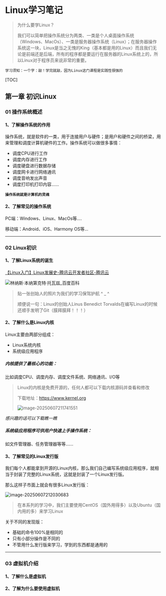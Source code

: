 # Linux学习笔记

> 为什么要学Linux？
>
> 我们可以简单把操作系统分为两类、一类是个人桌面操作系统（Windows、MacOs）、一类是服务器操作系统（Linux）；在服务器操作系统这一块，Linux是当之无愧的King（基本都是用的Linux）而且我们无论是前端还是后端，所有的程序都是要运行在服务器的Linux系统上的，所以Linux对于程序员来说非常的重要。

`学习须知：一个字：敲！学完就敲，因为Linux这门课程是实践性很强的`

[TOC]

## 第一章 初识Linux

### 01 操作系统概述

#### 1、了解操作系统的作用

​	操作系统，就是软件的一类，用于连接用户与硬件；是用户和硬件之间的桥梁，用来管理和调度计算机硬件的工作。操作系统可以做很多事情：

- 调度CPU进行工作
- 调度内存进行工作
- 调度硬盘进行数据存储
- 调度网卡进行网络通讯
- 调度音响发出声音
- 调度打印机打印内容......

**`操作系统就是计算机的灵魂`**

#### 2、了解常见的操作系统

PC端：Windows、Linux、MacOs等....

移动端：Android、iOS、Harmony OS等...

------

### 02 Linux初识

#### 1、了解Linux系统的诞生

[【Linux入门】Linux发展史-腾讯云开发者社区-腾讯云](https://cloud.tencent.com/developer/article/2337226)

![林纳斯·本纳第克特·托瓦兹_百度百科](E:\study\My-Learning-Diary\Document\Linux\image\1.jpg)

> 贴一张创始人的照片为我们的学习保驾护航 ^ _ ^
>
> 顺便说一句：Linux的创始人Linus Benedict Torvalds在编写Linux的时候还顺手发明了Git（膜拜膜拜！！！）

#### 2、了解什么是Linux内核

Linux主要由两部分组成：

- Linux系统内核
- 系统级应用程序

##### 内核提供了最核心的功能：

比如调度CPU、调度内存、调度文件系统、网络通讯、I/O等

> Linux的内核是免费开源的，任何人都可以下载内核源码并查看和修改
>
> 下载地址：https://www.kernel.org
>
> ![image-20250607211741551](E:\study\My-Learning-Diary\Document\Linux\image\2.png)

*感兴趣的话可以下载瞧一瞧*

##### 系统级应用程序可供用户快速上手操作系统：

如文件管理器、任务管理器等等......

#### 3、了解常见的Linux发行版

​	我们每个人都能拿到开源的Linux内核，那么我们自己编写系统级应用程序，就相当于封装了完整的Linux系统，这就是封装了一个Linux发行版。

那么这样子市面上就会有很多Linux发行版：

![image-20250607212030683](E:\study\My-Learning-Diary\Document\Linux\image\3.png)

> 在本系列的学习中，我们主要使用CentOS（国外用得多）以及Ubuntu（国内用的多）来学习Linux

关于不同的发现版：

- 基础的命令100%是相同的
- 只有小部分操作是不同的
- 不管用什么发行版来学习，学到的东西都是通用的

------

### 03 虚拟机介绍

#### 1、了解什么是虚拟机

#### 2、了解为什么要使用虚拟机